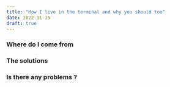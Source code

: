```yaml
---
title: "How I live in the terminal and why you should too"
date: 2022-11-15
draft: true
---
```


### Where do I come from
### The solutions
### Is there any problems ?
